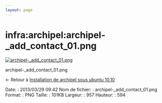 ```yaml
---
layout: page
---
```


infra:archipel:archipel-\_add\_contact\_01.png
==============================================

[![archipel-\_add\_contact\_01.png](../..//assets/media/infra/archipel/archipel-_add_contact_01.png@cache=&w=900&h=558 "archipel-_add_contact_01.png")](../..//assets/media/infra/archipel/archipel-_add_contact_01.png@cache= "Afficher le fichier original")

archipel-\_add\_contact\_01.png

← Retour à [Installation de archipel sous ubuntu
10.10](../../../infra/archipel.html "infra:archipel")

Date:
:   2013/03/29 09:42
Nom de fichier:
:   archipel-\_add\_contact\_01.png
Format:
:   PNG
Taille:
:   101KB
Largeur:
:   957
Hauteur:
:   594


